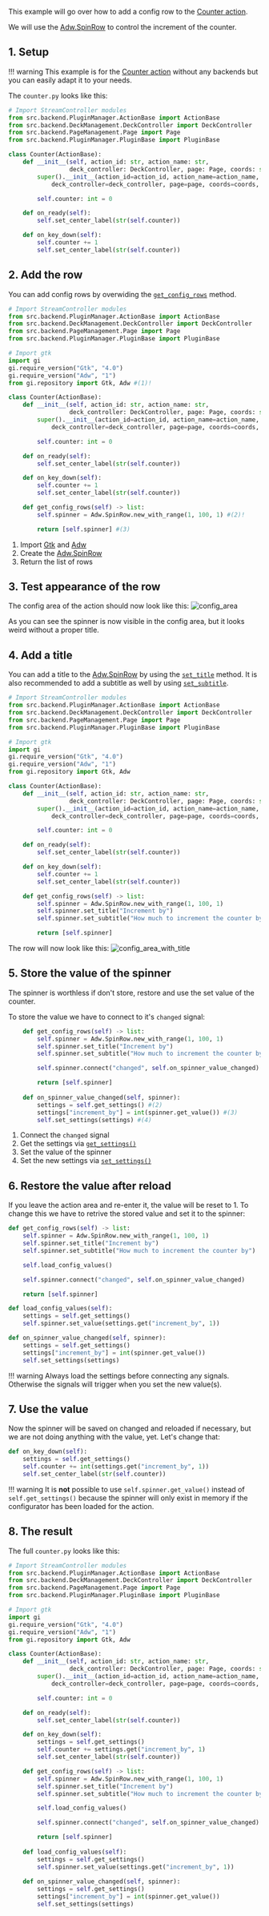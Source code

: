 This example will go over how to add a config row to the [Counter action](../AddCounter.md).

We will use the [Adw.SpinRow](https://gnome.pages.gitlab.gnome.org/libadwaita/doc/1-latest/class.SpinRow.html) to control the increment of the counter.

## 1. Setup
!!! warning
    This example is for the [Counter action](../AddCounter.md) without any backends but you can easily adapt it to your needs.

The `counter.py` looks like this:
```python title="counter.py"
# Import StreamController modules
from src.backend.PluginManager.ActionBase import ActionBase
from src.backend.DeckManagement.DeckController import DeckController
from src.backend.PageManagement.Page import Page
from src.backend.PluginManager.PluginBase import PluginBase

class Counter(ActionBase):
    def __init__(self, action_id: str, action_name: str,
                 deck_controller: DeckController, page: Page, coords: str, plugin_base: PluginBase):
        super().__init__(action_id=action_id, action_name=action_name,
            deck_controller=deck_controller, page=page, coords=coords, plugin_base=plugin_base)

        self.counter: int = 0

    def on_ready(self):
        self.set_center_label(str(self.counter))

    def on_key_down(self):
        self.counter += 1
        self.set_center_label(str(self.counter))
```

## 2. Add the row
You can add config rows by overwiding the [`get_config_rows`](../../bases/ActionBase_py.md#get_config_rows) method.
```python title="counter.py" hl_lines="7-11 28-31"
# Import StreamController modules
from src.backend.PluginManager.ActionBase import ActionBase
from src.backend.DeckManagement.DeckController import DeckController
from src.backend.PageManagement.Page import Page
from src.backend.PluginManager.PluginBase import PluginBase

# Import gtk
import gi
gi.require_version("Gtk", "4.0")
gi.require_version("Adw", "1")
from gi.repository import Gtk, Adw #(1)!

class Counter(ActionBase):
    def __init__(self, action_id: str, action_name: str,
                 deck_controller: DeckController, page: Page, coords: str, plugin_base: PluginBase):
        super().__init__(action_id=action_id, action_name=action_name,
            deck_controller=deck_controller, page=page, coords=coords, plugin_base=plugin_base)

        self.counter: int = 0

    def on_ready(self):
        self.set_center_label(str(self.counter))

    def on_key_down(self):
        self.counter += 1
        self.set_center_label(str(self.counter))

    def get_config_rows(self) -> list:
        self.spinner = Adw.SpinRow.new_with_range(1, 100, 1) #(2)!

        return [self.spinner] #(3)
```

1. Import [Gtk](https://www.gtk.org) and [Adw](https://www.gtk.org)
2. Create the [Adw.SpinRow](https://gnome.pages.gitlab.gnome.org/libadwaita/doc/1-latest/class.SpinRow.html)
3. Return the list of rows

## 3. Test appearance of the row
The config area of the action should now look like this:
![config_area](../../../assets/counter_spinner_without_title.png)

As you can see the spinner is now visible in the config area, but it looks weird without a proper title.

## 4. Add a title
You can add a title to the [Adw.SpinRow](https://gnome.pages.gitlab.gnome.org/libadwaita/doc/1-latest/class.SpinRow.html) by using the [`set_title`](https://gnome.pages.gitlab.gnome.org/libadwaita/doc/1-latest/method.PreferencesRow.set_title.html) method. It is also recommended to add a subtitle as well by using [`set_subtitle`](https://gnome.pages.gitlab.gnome.org/libadwaita/doc/1-latest/method.ActionRow.set_subtitle.html).

```python title="counter.py" hl_lines="30-31"
# Import StreamController modules
from src.backend.PluginManager.ActionBase import ActionBase
from src.backend.DeckManagement.DeckController import DeckController
from src.backend.PageManagement.Page import Page
from src.backend.PluginManager.PluginBase import PluginBase

# Import gtk
import gi
gi.require_version("Gtk", "4.0")
gi.require_version("Adw", "1")
from gi.repository import Gtk, Adw

class Counter(ActionBase):
    def __init__(self, action_id: str, action_name: str,
                 deck_controller: DeckController, page: Page, coords: str, plugin_base: PluginBase):
        super().__init__(action_id=action_id, action_name=action_name,
            deck_controller=deck_controller, page=page, coords=coords, plugin_base=plugin_base)

        self.counter: int = 0

    def on_ready(self):
        self.set_center_label(str(self.counter))

    def on_key_down(self):
        self.counter += 1
        self.set_center_label(str(self.counter))

    def get_config_rows(self) -> list:
        self.spinner = Adw.SpinRow.new_with_range(1, 100, 1)
        self.spinner.set_title("Increment by")
        self.spinner.set_subtitle("How much to increment the counter by")

        return [self.spinner]
```
The row will now look like this:
![config_area_with_title](../../../assets/counter_spinner_with_title.png)

## 5. Store the value of the spinner
The spinner is worthless if don't store, restore and use the set value of the counter.

To store the value we have to connect to it's `changed` signal:
```python title="counter.py (partial)" hl_lines="6 10-14"
    def get_config_rows(self) -> list:
        self.spinner = Adw.SpinRow.new_with_range(1, 100, 1)
        self.spinner.set_title("Increment by")
        self.spinner.set_subtitle("How much to increment the counter by")

        self.spinner.connect("changed", self.on_spinner_value_changed) #(1)!

        return [self.spinner]
    
    def on_spinner_value_changed(self, spinner):
        settings = self.get_settings() #(2)
        settings["increment_by"] = int(spinner.get_value()) #(3)
        self.set_settings(settings) #(4)
```

1. Connect the `changed` signal
2. Get the settings via [`get_settings()`](../../bases/ActionBase_py.md#get_settings)
3. Set the value of the spinner
4. Set the new settings via [`set_settings()`](../../bases/ActionBase_py.md#set_settings)

## 6. Restore the value after reload
If you leave the action area and re-enter it, the value will be reset to 1. To change this we have to retrive the stored value and set it to the spinner:
```python title="counter.py (partial)" hl_lines="6 12-14"
def get_config_rows(self) -> list:
    self.spinner = Adw.SpinRow.new_with_range(1, 100, 1)
    self.spinner.set_title("Increment by")
    self.spinner.set_subtitle("How much to increment the counter by")

    self.load_config_values()

    self.spinner.connect("changed", self.on_spinner_value_changed)

    return [self.spinner]

def load_config_values(self):
    settings = self.get_settings()
    self.spinner.set_value(settings.get("increment_by", 1))

def on_spinner_value_changed(self, spinner):
    settings = self.get_settings()
    settings["increment_by"] = int(spinner.get_value())
    self.set_settings(settings)
```
!!! warning
    Always load the settings before connecting any signals. Otherwise the signals will trigger when you set the new value(s).

## 7. Use the value
Now the spinner will be saved on changed and reloaded if necessary, but we are not doing anything with the value, yet. Let's change that:
```python title="counter.py (partial)" hl_lines="2-3"
def on_key_down(self):
    settings = self.get_settings()
    self.counter += int(settings.get("increment_by", 1))
    self.set_center_label(str(self.counter))
```
!!! warning
    It is **not** possible to use `self.spinner.get_value()` instead of `self.get_settings()` because the spinner will only exist in memory if the configurator has been loaded for the action.

## 8. The result
The full `counter.py` looks like this:
```python title="counter.py"
# Import StreamController modules
from src.backend.PluginManager.ActionBase import ActionBase
from src.backend.DeckManagement.DeckController import DeckController
from src.backend.PageManagement.Page import Page
from src.backend.PluginManager.PluginBase import PluginBase

# Import gtk
import gi
gi.require_version("Gtk", "4.0")
gi.require_version("Adw", "1")
from gi.repository import Gtk, Adw

class Counter(ActionBase):
    def __init__(self, action_id: str, action_name: str,
                 deck_controller: DeckController, page: Page, coords: str, plugin_base: PluginBase):
        super().__init__(action_id=action_id, action_name=action_name,
            deck_controller=deck_controller, page=page, coords=coords, plugin_base=plugin_base)

        self.counter: int = 0

    def on_ready(self):
        self.set_center_label(str(self.counter))

    def on_key_down(self):
        settings = self.get_settings()
        self.counter += settings.get("increment_by", 1)
        self.set_center_label(str(self.counter))

    def get_config_rows(self) -> list:
        self.spinner = Adw.SpinRow.new_with_range(1, 100, 1)
        self.spinner.set_title("Increment by")
        self.spinner.set_subtitle("How much to increment the counter by")

        self.load_config_values()

        self.spinner.connect("changed", self.on_spinner_value_changed)

        return [self.spinner]
    
    def load_config_values(self):
        settings = self.get_settings()
        self.spinner.set_value(settings.get("increment_by", 1))
    
    def on_spinner_value_changed(self, spinner):
        settings = self.get_settings()
        settings["increment_by"] = int(spinner.get_value())
        self.set_settings(settings)
```